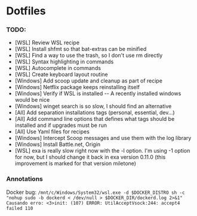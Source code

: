# Dotfiles

### TODO:

- [WSL] Review WSL recipe
- [WSL] Install shfmt so that bat-extras can be minified
- [WSL] Find a way to use the trash, so I don't use rm directly
- [WSL] Syntax highlighting in commands
- [WSL] Autocomplete in commands
- [WSL] Create keyboard layout routine
- [Windows] Add scoop update and cleanup as part of recipe
- [Windows] Netflix package keeps reinstalling itself
- [Windows] Verify if WSL is installed -- A recently installed windows would be nice
- [Windows] winget search is so slow, I should find an alternative
- [All] Add separation installations tags (personal, essential, dev...)
- [All] Add command line options that defines what tags should be installed and if upgrades must be run
- [All] Use Yaml files for recipes 
- [Windows] Intercept Scoop messages and use them with the log library
- [Windows] Install Battle.net, Origin
- [WSL] exa is really slow right now with the -l option. I'm using -1 option for now, but I should change it back in exa version 0.11.0 (this improvement is marked for that version miletone)

### Annotations

Docker bug:
    ```/mnt/c/Windows/System32/wsl.exe -d $DOCKER_DISTRO sh -c "nohup sudo -b dockerd < /dev/null > $DOCKER_DIR/dockerd.log 2>&1"
    Causando erro:
    <3>init: (107) ERROR: UtilAcceptVsock:244: accept4 failed 110```
